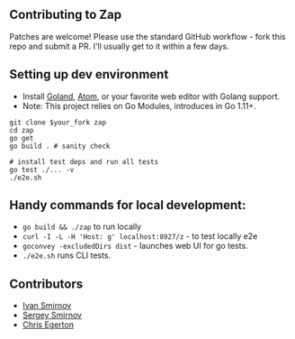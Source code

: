 ## Contributing to Zap

Patches are welcome! Please use the standard GitHub workflow - fork this
repo and submit a PR. I'll usually get to it within a few days.

## Setting up dev environment

- Install [Goland](https://www.jetbrains.com/go/), [Atom](https://atom.io/),
or your favorite web editor with Golang support.
- Note: This project relies on Go Modules, introduces in Go 1.11+.

```
git clone $your_fork zap
cd zap
go get
go build . # sanity check

# install test deps and run all tests
go test ./... -v 
./e2e.sh
```

## Handy commands for local development:

- `go build && ./zap` to run locally
- `curl -I -L -H 'Host: g' localhost:8927/z` - to test locally e2e
- `goconvey -excludedDirs dist` - launches web UI for go tests.
- `./e2e.sh` runs CLI tests.


## Contributors

- [Ivan Smirnov](http://ivansmirnov.name)
- [Sergey Smirnov](https://smirnov.nyc/)
- [Chris Egerton](https://github.com/C0urante)